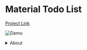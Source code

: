 # Material Todo List

[Project Link](https://fecapark.github.io/material-form/)

![Demo](https://github.com/fecapark/material-form/assets/101973955/eae7028e-cbaa-4d54-b948-591b44fe8060)

<details>
<summary>About</summary>
 
### Stack history

- `Flux Pattern` & `Pub/Sub Pattern` for vanila component
- Use `Vite`
- Use `Typescript`
- Use `SCSS`
- Use `Jest`
- Use SPA Router with vanila js(ts)

## How to write a Component?

```ts
import Component from "{{Component-Path}}";

class ComponentExample extends Component {
  constructor() {
    // 1. Set tagName, id, classNames.
    super({
      tagName: "div",
      id: "this-is-id",
      classNames: ["example", "class"],
    });

    // 2. Set component states (access by this.store).
    // When this.store.setDefaultState triggers, this.render method will not be called.
    this.store.setDefaultState("my-number", 0);
    this.store.setAction(
      "increaseNumber",
      ({ state }: { state: StoreType.State }): StoreType.State => {
        return { "my-number": state["my-number"] + 1 };
      }
    );

    // 3. Call render method.
    this.render();
  }

  render() {
    // You can get current state value from this.store member.
    const currentNumber = this.store.getState("dummy-number");

    // Set innerHTML to render component.
    this.container.innerHTML = `
      <span class="dummy-text">main: ${currentNumber}</span>
      <button class="dummy-button">click!</button>
    `;

    // Write some logic for state changes or routers.
    const button: HTMLButtonElement = this.container.querySelector("button")!;
    button.addEventListener("click", () => {
      this.store.dispatch("increaseNumber", {});
    });
  }
}
```

## How to write some Routers inside of a component?

```ts
class RouterComponent extends Component {
  constructor() {
    // Write component constructor.
    super({ classNames: ["router-wrapper"] });

    this.render();
  }

  render() {
    // Set innerHTML for component rendering.
    // You MUST BE SET 'anchor' tag to use Router.
    // Also, set href attribute and value as hash path into it.
    this.container.innerHTML = `
      <a class="route" href="#signin">Go sign in -></a>
    `;

    // Use Router class for routing.
    new Router(this.container.querySelector(".route")!);
  }
}
```

</details>
